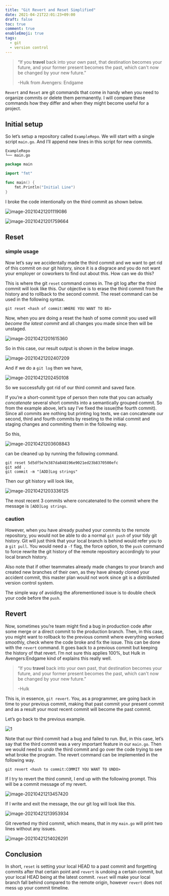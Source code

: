 ```yaml
---
title: "Git Revert and Reset Simplified"
date: 2021-04-21T22:01:23+09:00
draft: false
toc: true
comment: true
enableEmoji: true
tags:
  - git
  - version control
---
```


> “If you **travel** back into your own past, that destination becomes your future, and your former present becomes the past, which can't now be changed by your new future.”
>
> -Hulk from Avengers: Endgame

`Revert` and `Reset` are git commands that come in handy when you need to organize commits or delete them permanently. I will compare these commands how they differ and when they might become useful for a project.

## Initial setup

So let’s setup a repository called `ExampleRepo`. We will start with a single script `main.go`. And I’ll append new lines in this script for new commits.

```shell
ExampleRepo
└── main.go
```

```go
package main

import "fmt"

func main() {
    fmt.Println("Initial Line")
}
```

I broke the code intentionally on the third commit as shown below.

![image-20210421201119086](image-20210421201119086.png)

![image-20210421201759664](image-20210421201759664.png)

## Reset

### simple usage

Now let’s say we accidentally made the third commit and we want to get rid of this commit on our git history, since it is a disgrace and you do not want your employer or coworkers to find out about this. How can we do this?

This is where the git `reset` command comes in. The git log after the third commit will look like this. Our objective is to erase the third commit from the history and to rollback to the second commit. The reset command can be used in the following syntax.

```shell
git reset <hash of commit:WHERE YOU WANT TO BE>
```

Now, when you are doing a reset the hash of some commit you used will _become the latest commit_ and all changes you made since then will be unstaged.

![image-20210421201615360](image-20210421201615360.png)

So in this case, our result output is shown in the below image.

![image-20210421202407209](image-20210421202407209.png)

And if we do a `git log` then we have,

![image-20210421202450108](image-20210421202450108.png)

So we successfully got rid of our third commit and saved face.

If you’re a short-commit type of person then note that you can actually _concatenate_ several short commits into a semantically grouped commit. So from the example above, let’s say I’ve fixed the issue(the fourth commit). Since all commits are nothing but printing log texts, we can concatenate our second, third and fourth commits by reseting to the initial commit and staging changes and commiting them in the following way.

So this,

![image-20210421203608843](image-20210421203608843.png)

can be cleaned up by running the following command.

```shell
git reset 5d5df5e7e387da848196e9021ed23b8370500efc
git add .
git commit -m "[ADD]Log strings"
```

Then our git history will look like,

![image-20210421203336125](image-20210421203336125.png)

The most recent 3 commits where concatenated to the commit where the message is `[ADD]Log strings`.

### caution

However, when you have already pushed your commits to the remote repository, you would not be able to do a normal `git push` of your tidy git history. Git will just think that your local branch is behind would refer you to a `git pull`. You would need a `-f` flag, the force option, to the `push` command to force rewrite the git history of the remote repository accordingly to your local branch history.

Also note that if other teammates already made changes to your branch and created new branches of their own, as they have already cloned your accident commit, this master plan would not work since git is a distributed version control system.

The simple way of avoiding the aforementioned issue is to double check your code before the `push`.

## Revert

Now, sometimes you’re team might find a bug in production code after some merge or a direct commit to the production branch. Then, in this case, you might want to rollback to the previous commit where everything worked smoothly, check where the code broke and fix the issue. This can be done with the `revert` command. It goes back to a previous commit but keeping the history of that revert. I’m not sure this applies 100%, but Hulk in Avengers:Endgame kind of explains this really well.

> “If you **travel** back into your own past, that destination becomes your future, and your former present becomes the past, which can't now be changed by your new future.”
>
> -Hulk

This is, in essence, `git revert`. You, as a programmer, are going back in time to your previous commit, making that past commit your present commit and as a result your most recent commit will become the past commit.

Let’s go back to the previous example.

![1](image-20210421201615360.png)

Note that our third commit had a bug and failed to run. But, in this case, let’s say that the third commit was a very important feature in our `main.go`. Then we would need to _undo_ the third commit and go over the code trying to see what broke the program. The revert command can be implemented in the following way.

```shell
git revert <hash to commit:COMMIT YOU WANT TO UNDO>
```

If I try to revert the third commit, I end up with the following prompt. This will be a commit message of my revert.

![image-20210421213457420](image-20210421213457420.png)

If I write and exit the message, the our git log will look like this.

![image-20210421213953934](image-20210421213953934.png)

Git reverted my third commit, which means, that in my `main.go` will print two lines without any issues.

![image-20210421214026291](image-20210421214026291.png)

## Conclusion

In short, `reset` is setting your local HEAD to a past commit and forgetting commits after that certain point and `revert` is undoing a certain commit, but your local HEAD being at the latest commit. `reset` will make your local branch fall behind compared to the remote origin, however `revert` does not mess up your commit timeline.
